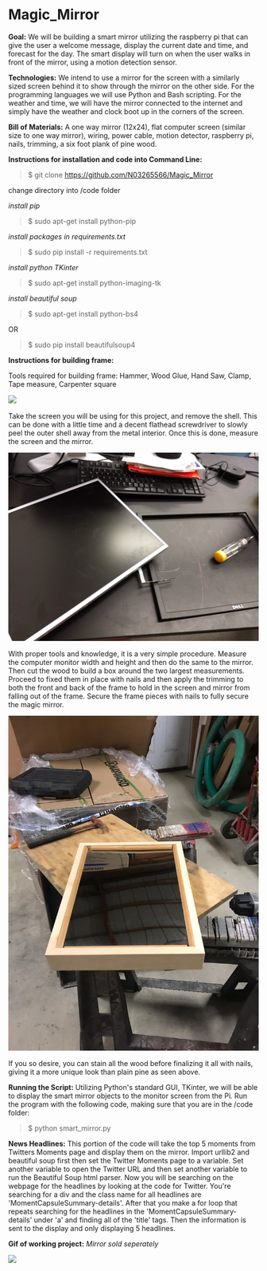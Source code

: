 # Magic_Mirror

**Goal:**
We will be building a smart mirror utilizing the raspberry pi that can give the user a welcome message, display the current date and time, and forecast for the day. The smart display will turn on when the user walks in front of the mirror, using a motion detection sensor. 


**Technologies:**
We intend to use a mirror for the screen with a similarly sized screen behind it to show through the mirror on the other side. For the programming languages we will use Python and Bash scripting. For the weather and time, we will have the mirror connected to the internet and simply have the weather and clock boot up in the corners of the screen.


**Bill of Materials:**
A one way mirror (12x24), flat computer screen (similar size to one way mirror), wiring, power cable, motion detector, raspberry pi, nails, trimming, a six foot plank of pine wood.


**Instructions for installation and code into Command Line:**
>$ git clone https://github.com/N03265566/Magic_Mirror

change directory into /code folder

*install pip*
>$ sudo apt-get install python-pip

*install packages in requirements.txt*
>$ sudo pip install -r requirements.txt

*install python TKinter*
>$ sudo apt-get install python-imaging-tk

*install beautiful soup*
>$ sudo apt-get install python-bs4

OR

>$ sudo pip install beautifulsoup4


**Instructions for building frame:**

Tools required for building frame: Hammer, Wood Glue, Hand Saw, Clamp, Tape measure, Carpenter square

![](tools.jpg)

Take the screen you will be using for this project, and remove the shell. This can be done with a little time and a decent flathead screwdriver to slowly peel the outer shell away from the metal interior. Once this is done, measure the screen and the mirror.

![](frame.jpg)

With proper tools and knowledge, it is a very simple procedure.
Measure the computer monitor width and height and then do the same to the mirror. Then cut the wood to build a box around the two largest measurements. Proceed to fixed them in place with nails and then apply the trimming to both the front and back of the frame to hold in the screen and mirror from falling out of the frame. Secure the frame pieces with nails to fully secure the magic mirror.

![](final.jpeg)

If you so desire, you can stain all the wood before finalizing it all with nails, giving it a more unique look than plain pine as seen above.


**Running the Script:**
Utilizing Python's standard GUI, TKinter, we will be able to display the smart mirror objects to the monitor screen from the Pi.
Run the program with the following code, making sure that you are in the /code folder:
>$ python smart_mirror.py


**News Headlines:**
This portion of the code will take the top 5 moments from Twitters Moments page and display them on the mirror. Import urllib2 and beautiful soup first then set the Twitter Moments page to a variable. Set another variable to open the Twitter URL and then set another variable to run the Beautiful Soup html parser. Now you will be searching on the webpage for the headlines by looking at the code for Twitter. You're searching for a div and the class name for all headlines are 'MomentCapsuleSummary-details'. After that you make a for loop that repeats searching for the headlines in the 'MomentCapsuleSummary-details' under 'a' and finding all of the 'title' tags. Then the information is sent to the display and only displaying 5 headlines. 

**Gif of working project:**
*Mirror sold seperately*

![](MagicMirrorVideo.gif)

